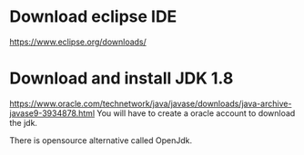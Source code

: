 # Download eclipse IDE
https://www.eclipse.org/downloads/

# Download and install JDK 1.8
https://www.oracle.com/technetwork/java/javase/downloads/java-archive-javase9-3934878.html
You will have to create a oracle account to download the jdk. 

There is opensource alternative called OpenJdk. 
